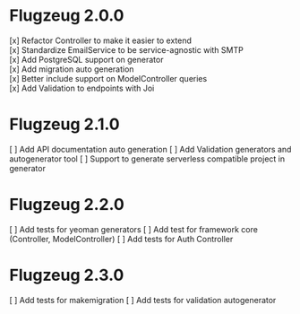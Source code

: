 # Flugzeug 2.0.0

[x] Refactor Controller to make it easier to extend  
[x] Standardize EmailService to be service-agnostic with SMTP  
[x] Add PostgreSQL support on generator  
[x] Add migration auto generation  
[x] Better include support on ModelController queries  
[x] Add Validation to endpoints with Joi

# Flugzeug 2.1.0

[ ] Add API documentation auto generation
[ ] Add Validation generators and autogenerator tool
[ ] Support to generate serverless compatible project in generator

# Flugzeug 2.2.0

[ ] Add tests for yeoman generators
[ ] Add test for framework core (Controller, ModelController)
[ ] Add tests for Auth Controller

# Flugzeug 2.3.0

[ ] Add tests for makemigration
[ ] Add tests for validation autogenerator
